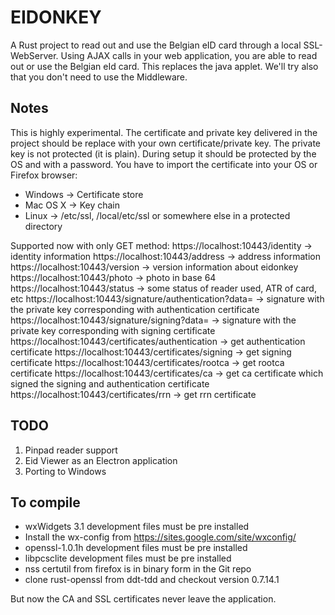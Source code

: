 EIDONKEY
========

A Rust project to read out and use the Belgian eID card through a local SSL-WebServer. Using AJAX calls in your web application, you are able to read out or use the Belgian eId card.
This replaces the java applet. We'll try also that you don't need to use the Middleware.

Notes
-----
This is highly experimental. 
The certificate and private key delivered in the project should be replace with your own certificate/private key.
The private key is not protected (it is plain). During setup it should be protected by the OS and with a password.
You have to import the certificate into your OS or Firefox browser:
- Windows -> Certificate store
- Mac OS X -> Key chain
- Linux -> /etc/ssl, /local/etc/ssl or somewhere else in a protected directory

Supported now with only GET method:
https://localhost:10443/identity -> identity information 
https://localhost:10443/address -> address information
https://localhost:10443/version -> version information about eidonkey
https://localhost:10443/photo -> photo in base 64 
https://localhost:10443/status -> some status of reader used, ATR of card, etc
https://localhost:10443/signature/authentication?data=<HASH> -> signature with the private key corresponding with authentication certificate
https://localhost:10443/signature/signing?data=<HASH> -> signature with the private key corresponding with signing certificate
https://localhost:10443/certificates/authentication -> get authentication certificate
https://localhost:10443/certificates/signing -> get signing certificate
https://localhost:10443/certificates/rootca -> get rootca certificate
https://localhost:10443/certificates/ca -> get ca certificate which signed the signing and authentication certificate
https://localhost:10443/certificates/rrn -> get rrn certificate

TODO
----
1. Pinpad reader support
2. Eid Viewer as an Electron application
3. Porting to Windows

To compile
----------
- wxWidgets 3.1 development files must be pre installed
- Install the wx-config from https://sites.google.com/site/wxconfig/
- openssl-1.0.1h development files must be pre installed
- libpcsclite development files must be pre installed
- nss certutil from firefox is in binary form in the Git repo
- clone rust-openssl from ddt-tdd and checkout version 0.7.14.1

But now the CA and SSL certificates never leave the application.
